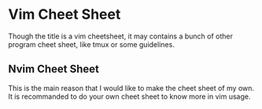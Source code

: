 # Vim Cheet Sheet

Though the title is a vim cheetsheet, it may contains a bunch of other program cheet sheet, like tmux or some guidelines.

## Nvim Cheet Sheet

This is the main reason that I would like to make the cheet sheet of my own.  
It is recommanded to do your own cheet sheet to know more in vim usage.

